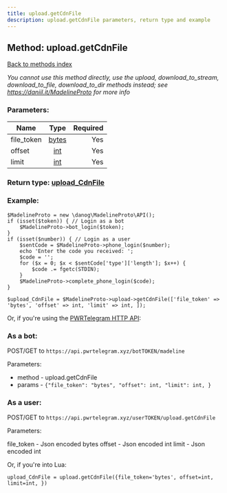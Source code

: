 ```yaml
---
title: upload.getCdnFile
description: upload.getCdnFile parameters, return type and example
---
```

## Method: upload.getCdnFile  
[Back to methods index](index.md)


*You cannot use this method directly, use the upload, download_to_stream, download_to_file, download_to_dir methods instead; see https://daniil.it/MadelineProto for more info*




### Parameters:

| Name     |    Type       | Required |
|----------|:-------------:|---------:|
|file\_token|[bytes](../types/bytes.md) | Yes|
|offset|[int](../types/int.md) | Yes|
|limit|[int](../types/int.md) | Yes|


### Return type: [upload\_CdnFile](../types/upload_CdnFile.md)

### Example:


```
$MadelineProto = new \danog\MadelineProto\API();
if (isset($token)) { // Login as a bot
    $MadelineProto->bot_login($token);
}
if (isset($number)) { // Login as a user
    $sentCode = $MadelineProto->phone_login($number);
    echo 'Enter the code you received: ';
    $code = '';
    for ($x = 0; $x < $sentCode['type']['length']; $x++) {
        $code .= fgetc(STDIN);
    }
    $MadelineProto->complete_phone_login($code);
}

$upload_CdnFile = $MadelineProto->upload->getCdnFile(['file_token' => 'bytes', 'offset' => int, 'limit' => int, ]);
```

Or, if you're using the [PWRTelegram HTTP API](https://pwrtelegram.xyz):

### As a bot:

POST/GET to `https://api.pwrtelegram.xyz/botTOKEN/madeline`

Parameters:

* method - upload.getCdnFile
* params - `{"file_token": "bytes", "offset": int, "limit": int, }`



### As a user:

POST/GET to `https://api.pwrtelegram.xyz/userTOKEN/upload.getCdnFile`

Parameters:

file_token - Json encoded bytes
offset - Json encoded int
limit - Json encoded int



Or, if you're into Lua:

```
upload_CdnFile = upload.getCdnFile({file_token='bytes', offset=int, limit=int, })
```

